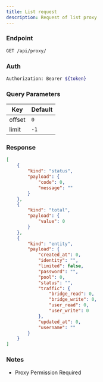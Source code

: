 ```yaml
---
title: List request
description: Request of list proxy
---
```


### Endpoint

```bash
GET /api/proxy/
```

### Auth

```bash
Authorization: Bearer ${token}
```

### Query Parameters

| Key | Default |
|-----|---------|
| offset | `0` |
| limit | `-1` |

### Response

```json [Json]
[
    {
        "kind": "status",
        "payload": {
            "code": 0,
            "message": ""
        }
    },
    {
        "kind": "total",
        "payload": {
            "value": 0
        }
    },
    {
        "kind": "entity",
        "payload": {
            "created_at": 0,
            "identity": "",
            "limited": false,
            "password": "",
            "pool": 0,
            "status": "",
            "traffic": {
                "bridge_read": 0,
                "bridge_write": 0,
                "user_read": 0,
                "user_write": 0
            },
            "updated_at": 0,
            "username": ""
        }
    }
]
```

### Notes

- Proxy Permission Required
